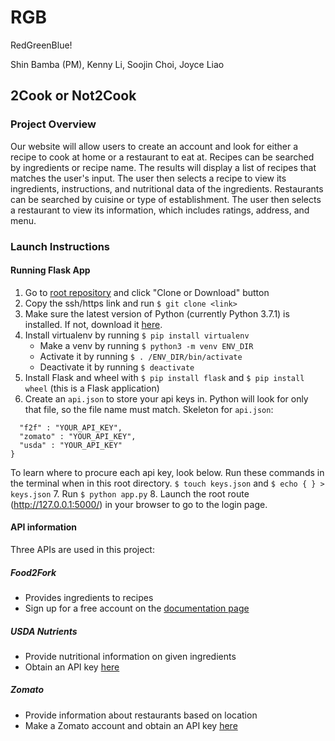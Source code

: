 # RGB
RedGreenBlue!

Shin Bamba (PM), Kenny Li, Soojin Choi, Joyce Liao

## 2Cook or Not2Cook

### Project Overview
Our website will allow users to create an account and look for either a recipe to cook at home or a restaurant to eat at.
Recipes can be searched by ingredients or recipe name. The results will display a list of recipes that matches the user's input. The user then selects a recipe to view its ingredients, instructions, and nutritional data of the ingredients.
Restaurants can be searched by cuisine or type of establishment. The user then selects a restaurant to view its information, which includes ratings, address, and menu.
### Launch Instructions
#### Running Flask App
1. Go to [root repository](https://github.com/shinbamba/RGB) and click "Clone or Download" button
2. Copy the ssh/https link and run `$ git clone <link>`
3. Make sure the latest version of Python (currently Python 3.7.1) is installed. If not, download it [here](https://www.python.org/downloads/).
4. Install virtualenv by running `$ pip install virtualenv`
   * Make a venv by running `$ python3 -m venv ENV_DIR`
   * Activate it by running `$ . /ENV_DIR/bin/activate`
   * Deactivate it by running `$ deactivate`
5. Install Flask and wheel with `$ pip install flask` and `$ pip install wheel` (this is a Flask application)
6. Create an `api.json` to store your api keys in. Python will look for only that file, so the file name must match.
   Skeleton for `api.json`:
```{
  "f2f" : "YOUR_API_KEY",
  "zomato" : "YOUR_API_KEY",
  "usda" : "YOUR_API_KEY"
}
```
   To learn where to procure each api key, look below.
   Run these commands in the terminal when in this root directory.
   `$ touch keys.json` and `$ echo { } > keys.json`
7. Run `$ python app.py`
8. Launch the root route (http://127.0.0.1:5000/) in your browser to go to the login page.
#### API information
Three APIs are used in this project:
##### Food2Fork
* Provides ingredients to recipes
* Sign up for a free account on the [documentation page](https://www.food2fork.com/about/api)
##### USDA Nutrients
* Provide nutritional information on given ingredients
* Obtain an API key [here](https://api.data.gov/signup/)
##### Zomato
* Provide information about restaurants based on location
* Make a Zomato account and obtain an API key [here](https://developers.zomato.com/api#headline1)
